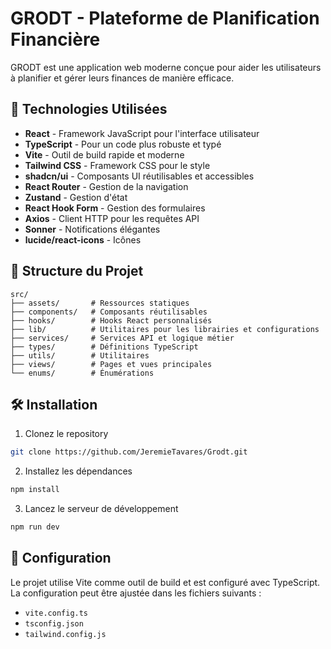 # GRODT - Plateforme de Planification Financière

GRODT est une application web moderne conçue pour aider les utilisateurs à planifier et gérer leurs finances de manière efficace.

## 🚀 Technologies Utilisées

- **React** - Framework JavaScript pour l'interface utilisateur
- **TypeScript** - Pour un code plus robuste et typé
- **Vite** - Outil de build rapide et moderne
- **Tailwind CSS** - Framework CSS pour le style
- **shadcn/ui** - Composants UI réutilisables et accessibles
- **React Router** - Gestion de la navigation
- **Zustand** - Gestion d'état
- **React Hook Form** - Gestion des formulaires
- **Axios** - Client HTTP pour les requêtes API
- **Sonner** - Notifications élégantes
- **lucide/react-icons** - Icônes

## 📁 Structure du Projet

```
src/
├── assets/       # Ressources statiques
├── components/   # Composants réutilisables
├── hooks/        # Hooks React personnalisés
├── lib/          # Utilitaires pour les librairies et configurations
├── services/     # Services API et logique métier
├── types/        # Définitions TypeScript
├── utils/        # Utilitaires
├── views/        # Pages et vues principales
└── enums/        # Énumérations
```

## 🛠️ Installation

1. Clonez le repository

```bash
git clone https://github.com/JeremieTavares/Grodt.git
```

2. Installez les dépendances

```bash
npm install
```

3. Lancez le serveur de développement

```bash
npm run dev
```

## 🔧 Configuration

Le projet utilise Vite comme outil de build et est configuré avec TypeScript. La configuration peut être ajustée dans les fichiers suivants :

- `vite.config.ts`
- `tsconfig.json`
- `tailwind.config.js`
